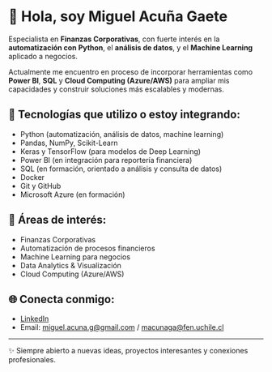 # 👋 Hola, soy Miguel Acuña Gaete

Especialista en **Finanzas Corporativas**, con fuerte interés en la **automatización con Python**, el **análisis de datos**, y el **Machine Learning** aplicado a negocios.  

Actualmente me encuentro en proceso de incorporar herramientas como **Power BI**, **SQL** y **Cloud Computing (Azure/AWS)** para ampliar mis capacidades y construir soluciones más escalables y modernas.

## 🚀 Tecnologías que utilizo o estoy integrando:
- Python (automatización, análisis de datos, machine learning)
- Pandas, NumPy, Scikit-Learn
- Keras y TensorFlow (para modelos de Deep Learning)
- Power BI (en integración para reportería financiera)
- SQL (en formación, orientado a análisis y consulta de datos)
- Docker
- Git y GitHub
- Microsoft Azure (en formación)

## 🎯 Áreas de interés:
- Finanzas Corporativas
- Automatización de procesos financieros
- Machine Learning para negocios
- Data Analytics & Visualización
- Cloud Computing (Azure/AWS)

## 🌐 Conecta conmigo:
- [LinkedIn](https://www.linkedin.com/in/miguel-ismael-acuña-gaete)
- Email: miguel.acuna.g@gmail.com / macunaga@fen.uchile.cl
  

---

✨ Siempre abierto a nuevas ideas, proyectos interesantes y conexiones profesionales.

